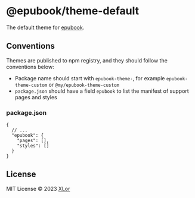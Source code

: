 # @epubook/theme-default

The default theme for [epubook](https://github.com/yjl9903/epubook).

## Conventions

Themes are published to npm registry, and they should follow the conventions below:

+ Package name should start with `epubook-theme-`, for example `epubook-theme-custom` or `@my/epubook-theme-custom`
+ `package.json` should have a field `epubook` to list the manifest of support pages and styles

### package.json

```json5
{
  // ...
  "epubook": {
    "pages": [],
    "styles": []
  }
}
```

## License

MIT License © 2023 [XLor](https://github.com/yjl9903)

